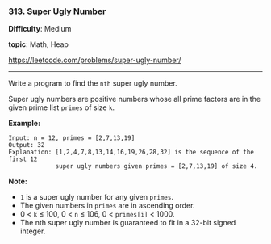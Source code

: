 ### 313. Super Ugly Number

**Difficulty**: Medium

**topic**: Math, Heap

<https://leetcode.com/problems/super-ugly-number/>

***

Write a program to find the `nth` super ugly number.

Super ugly numbers are positive numbers whose all prime factors are in the given prime list `primes` of size `k`.

**Example:**

```
Input: n = 12, primes = [2,7,13,19]
Output: 32 
Explanation: [1,2,4,7,8,13,14,16,19,26,28,32] is the sequence of the first 12 
             super ugly numbers given primes = [2,7,13,19] of size 4.
```

**Note:**

- `1` is a super ugly number for any given `primes`.
- The given numbers in `primes` are in ascending order.
- 0 < `k` ≤ 100, 0 < `n` ≤ 106, 0 < `primes[i]` < 1000.
- The nth super ugly number is guaranteed to fit in a 32-bit signed integer.